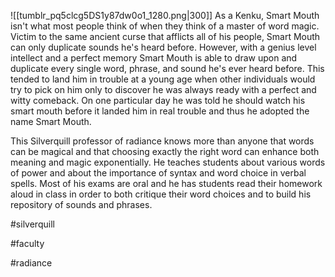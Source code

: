 ![[tumblr_pq5clcg5DS1y87dw0o1_1280.png|300]]
As a Kenku, Smart Mouth isn't what most people think of when they think of a master of word magic. Victim to the same ancient curse that afflicts all of his people, Smart Mouth can only duplicate sounds he's heard before. However, with a genius level intellect and a perfect memory Smart Mouth is able to draw upon and duplicate every single word, phrase, and sound he's ever heard before. This tended to land him in trouble at a young age when other individuals would try to pick on him only to discover he was always ready with a perfect and witty comeback. On one particular day he was told he should watch his smart mouth before it landed him in real trouble and thus he adopted the name Smart Mouth. 

This Silverquill professor of radiance knows more than anyone that words can be magical and that choosing exactly the right word can enhance both meaning and magic exponentially. He teaches students about various words of power and about the importance of syntax and word choice in verbal spells. Most of his exams are oral and he has students read their homework aloud in class in order to both critique their word choices and to build his repository of sounds and phrases.

#silverquill

#faculty

#radiance